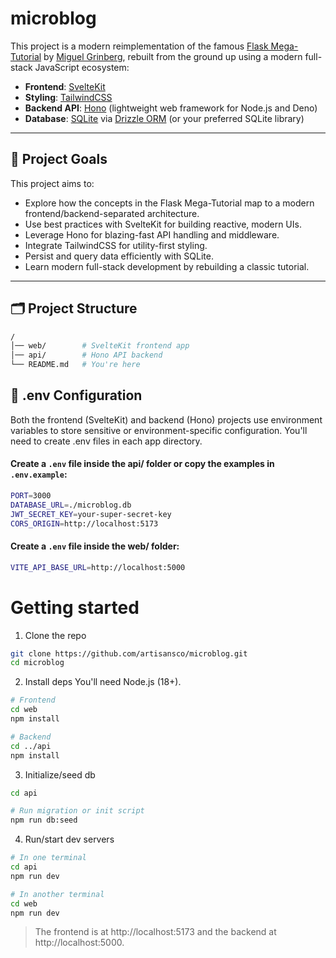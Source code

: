 # microblog
This project is a modern reimplementation of the famous [Flask Mega-Tutorial](https://blog.miguelgrinberg.com/post/the-flask-mega-tutorial-part-i-hello-world) by [Miguel Grinberg](https://miguelgrinberg.com/), rebuilt from the ground up using a modern full-stack JavaScript ecosystem:

- **Frontend**: [SvelteKit](https://kit.svelte.dev/)  
- **Styling**: [TailwindCSS](https://tailwindcss.com/)  
- **Backend API**: [Hono](https://hono.dev/) (lightweight web framework for Node.js and Deno)  
- **Database**: [SQLite](https://sqlite.org/) via [Drizzle ORM](https://orm.drizzle.team/) (or your preferred SQLite library)  

---

## 🧱 Project Goals

This project aims to:

- Explore how the concepts in the Flask Mega-Tutorial map to a modern frontend/backend-separated architecture.
- Use best practices with SvelteKit for building reactive, modern UIs.
- Leverage Hono for blazing-fast API handling and middleware.
- Integrate TailwindCSS for utility-first styling.
- Persist and query data efficiently with SQLite.
- Learn modern full-stack development by rebuilding a classic tutorial.

---

## 🗂️ Project Structure

```bash
/
│── web/        # SvelteKit frontend app
│── api/        # Hono API backend
└── README.md   # You're here
```

## 🔧 .env Configuration
Both the frontend (SvelteKit) and backend (Hono) projects use environment variables to store sensitive or environment-specific configuration. You'll need to create .env files in each app directory.

#### Create a `.env` file inside the api/ folder or copy the examples in `.env.example`:
```bash
PORT=3000
DATABASE_URL=./microblog.db
JWT_SECRET_KEY=your-super-secret-key
CORS_ORIGIN=http://localhost:5173
```

#### Create a `.env` file inside the web/ folder:
```bash
VITE_API_BASE_URL=http://localhost:5000
```

# Getting started
1. Clone the repo
```bash
git clone https://github.com/artisansco/microblog.git
cd microblog
```

2. Install deps
You'll need Node.js (18+).
```bash
# Frontend
cd web
npm install

# Backend
cd ../api
npm install
```

3. Initialize/seed db
```bash
cd api

# Run migration or init script
npm run db:seed
```

4. Run/start dev servers
```bash
# In one terminal
cd api
npm run dev

# In another terminal
cd web
npm run dev
```
> The frontend is at http://localhost:5173 and the backend at http://localhost:5000.

